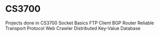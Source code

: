 # CS3700

Projects done in CS3700
Socket Basics
FTP Client
BGP Router
Reliable Transport Protocol
Web Crawler
Distributed Key-Value Database
